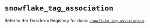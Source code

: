 # `snowflake_tag_association`

Refer to the Terraform Registory for docs: [`snowflake_tag_association`](https://www.terraform.io/docs/providers/snowflake/r/tag_association).
